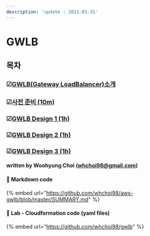 ```yaml
---
description: 'update : 2021-03-31'
---
```


# GWLB

## 목차 

### ☑[GWLB\(Gateway LoadBalancer\)소개](gwlb-overview.md) 

### ☑[사전 준비 \(10m\)](prepare.md)

### ☑[GWLB Design 1 \(1h\)](gwlb-design1.md)

### ☑[GWLB Design 2 \(1h\)](gwlb-design2.md)

### ☑[GWLB Design 3 \(1h\)](gwlb-design-3.md)



#### written by Woohyung Choi \(whchoi98@gmail.com\)

#### 📔 Markdown code

{% embed url="https://github.com/whchoi98/aws-gwlb/blob/master/SUMMARY.md" %}

####  📔 Lab - Cloudformation code \(yaml files\)

{% embed url="https://github.com/whchoi98/gwlb" %}







